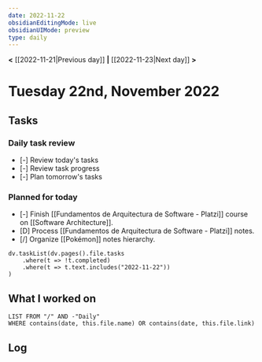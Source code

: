 ```yaml
---
date: 2022-11-22
obsidianEditingMode: live
obsidianUIMode: preview
type: daily
---
```


**<** [[2022-11-21|Previous day]] **|** [[2022-11-23|Next day]] **>**

# Tuesday 22nd, November 2022

## Tasks

### Daily task review
- [-] Review today's tasks
- [-] Review task progress
- [-] Plan tomorrow's tasks

### Planned for today
- [-] Finish [[Fundamentos de Arquitectura de Software - Platzi]] course on [[Software Architecture]].
- [D] Process [[Fundamentos de Arquitectura de Software - Platzi]] notes.
- [/] Organize [[Pokémon]] notes hierarchy.

```dataviewjs
dv.taskList(dv.pages().file.tasks
	.where(t => !t.completed)
	.where(t => t.text.includes("2022-11-22"))
)
```

## What I worked on
```dataview
LIST FROM "/" AND -"Daily"
WHERE contains(date, this.file.name) OR contains(date, this.file.link)
```

## Log
